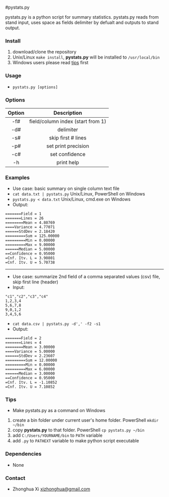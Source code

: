 #pystats.py

pystats.py is a python script for summary statistics. pystats.py reads from stand input, uses space as fields delimiter by defualt and outputs to stand output.

### Install
1. download/clone the repository
2. Unix/Linux `make install`, **pystats.py** will be installed to `/usr/local/bin`
3. Windows users please read [tips](#tips) first

### Usage
 * `pystats.py [options]`

### Options
| Option | Description |
|:------:|:-----------:|
| -f#    | field/column index (start from 1) |
| -d#    | delimiter   |
| -s#    | skip first # lines |
| -p#    | set print precision |
| -c#    | set confidence |
| -h     | print help  |



### Examples
 * Use case: basic summary on single column text file
 * `cat data.txt | pystats.py` Unix/Linux, PowerShell on Windows
 * `pystats.py < data.txt` Unix/Linux, cmd.exe on Windows
 * Output:
```
=======Field = 1
=======Lines = 26
========Mean = 4.80769
====Variance = 4.77071
======StdDev = 2.18420
=========Sum = 125.00000
=========Min = 0.00000
=========Max = 9.00000
======Median = 5.00000
==Confidence = 0.95000
=Cnf. Itv. L = 3.90801
=Cnf. Itv. U = 5.70738
```
----
  * Use case: summarize 2nd field of a comma separated values (csv) file, skip first line (header)
  * Input:
```
"c1","c2","c3","c4"
1,2,3,4
5,6,7,8
9,0,1,2
3,4,5,6
```
  * `cat data.csv | pystats.py -d',' -f2 -s1`
  * Output:
```
=======Field = 2
=======Lines = 4
========Mean = 3.00000
====Variance = 5.00000
======StdDev = 2.23607
=========Sum = 12.00000
=========Min = 0.00000
=========Max = 6.00000
======Median = 3.00000
==Confidence = 0.95000
=Cnf. Itv. L = -1.10852
=Cnf. Itv. U = 7.10852
```


### Tips

* Make pystats.py as a command on Windows
 1. create a bin folder under current user's home folder. PowerShell `mkdir ~/bin`
 2. copy **pystats.py** to that folder. PowerShell `cp pystats.py ~/bin`
 3. add `C:/Users/YOURNAME/bin` to `PATH` variable
 4. add `.py` to `PATHEXT` variable to make python script executable


### Dependencies
* None

### Contact
* Zhonghua Xi [xizhonghua@gmail.com](mailto:xizhonghua@gmail.com?subject=pystats)
